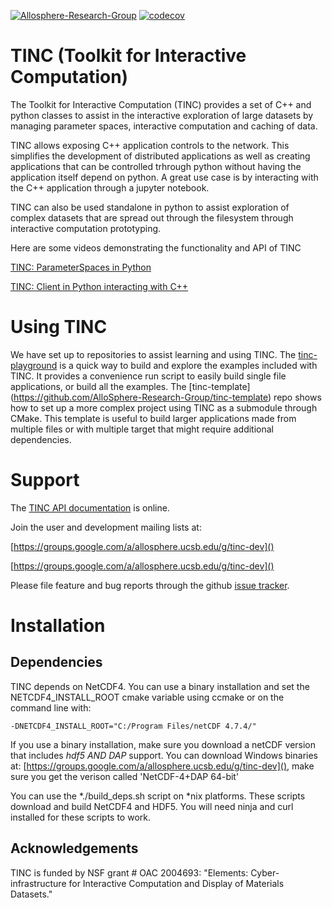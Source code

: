 [![Allosphere-Research-Group](https://circleci.com/gh/AlloSphere-Research-Group/tinc/tree/main.svg?style=shield)](https://circleci.com/gh/AlloSphere-Research-Group/tinc) [![codecov](https://codecov.io/gh/AlloSphere-Research-Group/tinc/branch/devel/graph/badge.svg?token=0Y3PBQORDU)](https://codecov.io/gh/AlloSphere-Research-Group/tinc)

# TINC (Toolkit for Interactive Computation)
The Toolkit for Interactive Computation (TINC) provides a set of C++ and python
classes to assist in the interactive exploration of large datasets by 
managing parameter spaces, interactive computation and caching of data.

TINC allows exposing C++ application controls to the network. This simplifies
the development of distributed applications as well as creating applications
that can be controlled trhrough python without having the application itself
depend on python. A great use case is by interacting with the C++ application
through a jupyter notebook.

TINC can also be used standalone in python to assist exploration of complex
datasets that are spread out through the filesystem through interactive
computation prototyping.

Here are some videos demonstrating the functionality and API of TINC

[TINC: ParameterSpaces in Python](https://youtu.be/QWwW9XPRAdM)

[TINC: Client in Python interacting with C++](https://youtu.be/xdXmISo4DeY)

# Using TINC

We have set up to repositories to assist learning and using TINC. The
[tinc-playground](https://github.com/AlloSphere-Research-Group/tinc-playground) 
is a quick way to build and explore the examples included with TINC. It
provides a convenience run script to easily build single file applications, or 
build all the examples. The [tinc-template]
(https://github.com/AlloSphere-Research-Group/tinc-template) 
repo shows how to set up a more complex project using TINC as a submodule 
through CMake. This template is useful to build larger applications made from
multiple files or with multiple target that might require additional
dependencies.

# Support

The [TINC API documentation](https://allosphere-research-group.github.io/tinc-site/doc/html/annotated.html) is online.

Join the user and development mailing lists at:

[https://groups.google.com/a/allosphere.ucsb.edu/g/tinc-dev]()

[https://groups.google.com/a/allosphere.ucsb.edu/g/tinc-dev]()

Please file feature and bug reports through the github
[issue tracker](https://github.com/AlloSphere-Research-Group/tinc/issues).

# Installation

## Dependencies

TINC depends on NetCDF4. You can use a binary installation and set the
NETCDF4_INSTALL_ROOT cmake variable using ccmake or on the command line
with:

    -DNETCDF4_INSTALL_ROOT="C:/Program Files/netCDF 4.7.4/"
    
If you use a binary installation, make sure you download a netCDF version that
includes *hdf5 AND DAP* support. You can download Windows binaries at: 
[https://groups.google.com/a/allosphere.ucsb.edu/g/tinc-dev](), make sure you get the verison
called 'NetCDF-4+DAP 64-bit'

You can use the *./build_deps.sh script on *nix platforms. These scripts download and
build NetCDF4 and HDF5. You will need ninja and curl installed for these scripts
to work.

## Acknowledgements

TINC is funded by NSF grant # OAC 2004693: "Elements: Cyber-infrastructure for
Interactive Computation and Display of Materials Datasets."
